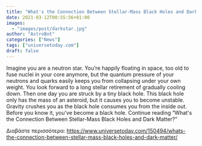 ```yaml
---
title: "What's the Connection Between Stellar-Mass Black Holes and Dark Matter?"
date: 2021-03-12T00:55:56+01:00
images:
  - "images/post/darkstar.jpg"
author: "AstroBot"
categories: ["News"]
tags: ["universetoday.com"]
draft: false
---
```


Imagine you are a neutron star. You’re happily floating in space, too old to fuse nuclei in your core anymore, but the quantum pressure of your neutrons and quarks easily keeps you from collapsing under your own weight. You look forward to a long stellar retirement of gradually cooling down. Then one day you are struck by a tiny black hole. This black hole only has the mass of an asteroid, but it causes you to become unstable. Gravity crushes you as the black hole consumes you from the inside out. Before you know it, you’ve become a black hole. Continue reading “What's the Connection Between Stellar-Mass Black Holes and Dark Matter?” 

Διαβάστε περισσότερα: https://www.universetoday.com/150494/whats-the-connection-between-stellar-mass-black-holes-and-dark-matter/
